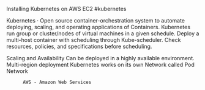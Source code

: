 Installing Kubernetes on AWS EC2 #kubernetes


Kubernetes
· Open source container-orchestration system to automate deploying, scaling, and operating applications of Containers. Kubernetes run group or cluster/nodes of virtual machines in a given schedule. Deploy a multi-host container with scheduling through Kube-scheduler. Check resources, policies, and specifications before scheduling.

 Scaling and Availability
 Can be deployed in a highly available environment.
 Multi-region deployment
 Kubernetes works on its own Network called Pod Network




          AWS - Amazon Web Services
